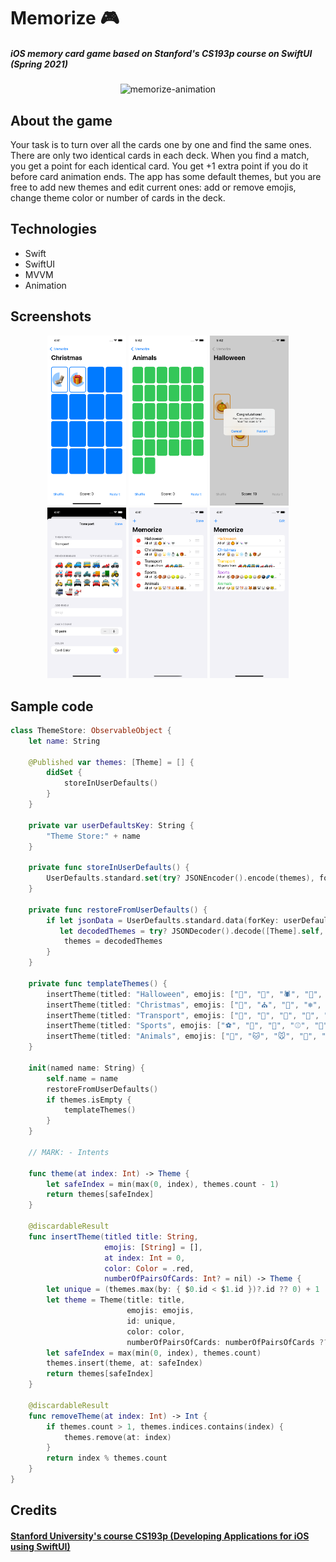 # Memorize 🎮
##### iOS memory card game based on Stanford's CS193p course on SwiftUI (Spring 2021)

<div align="center">
    <img style="width: 70%;" src="https://github.com/veerlorden/memorize/blob/main/Screenshots/memorize-animation-new.mov" alt="memorize-animation">
</div>

## About the game
Your task is to turn over all the cards one by one and find the same ones. There are only two identical cards in each deck.
When you find a match, you get a point for each identical card. You get +1 extra point if you do it before card animation ends.
The app has some default themes, but you are free to add new themes and edit current ones: add or remove emojis, change theme color or number of cards in the deck. 

## Technologies
- Swift
- SwiftUI
- MVVM
- Animation

## Screenshots
<div align="center">
    <img style="width: 25%;" src="https://github.com/veerlorden/memorize/blob/main/Screenshots/game-main-screen.png" alt="game-main-screen">
    <img style="width: 25%;" src="https://github.com/veerlorden/memorize/blob/main/Screenshots/game-main-screen2.png" alt="game-main-screen2">
    <img style="width: 25%;" src="https://github.com/veerlorden/memorize/blob/main/Screenshots/game-alert.png" alt="game-alert">
</div>
<div align="center">
    <img style="width: 25%;" src="https://github.com/veerlorden/memorize/blob/main/Screenshots/themes-editor-screen.png" alt="themes-editor-screen">
    <img style="width: 25%;" src="https://github.com/veerlorden/memorize/blob/main/Screenshots/themes-main-screen-editable.png" alt="themes-main-screen-editable">
    <img style="width: 25%;" src="https://github.com/veerlorden/memorize/blob/main/Screenshots/themes-main-screen.png" alt="themes-main-screen">
</div>

## Sample code
```swift
class ThemeStore: ObservableObject {
    let name: String
    
    @Published var themes: [Theme] = [] {
        didSet {
            storeInUserDefaults()
        }
    }
    
    private var userDefaultsKey: String {
        "Theme Store:" + name
    }
    
    private func storeInUserDefaults() {
        UserDefaults.standard.set(try? JSONEncoder().encode(themes), forKey: userDefaultsKey)
    }
    
    private func restoreFromUserDefaults() {
        if let jsonData = UserDefaults.standard.data(forKey: userDefaultsKey),
           let decodedThemes = try? JSONDecoder().decode([Theme].self, from: jsonData) {
            themes = decodedThemes
        }
    }
    
    private func templateThemes() {
        insertTheme(titled: "Halloween", emojis: ["👻", "🎃", "🕷️", "🍬", "💀"], color: .orange)
        insertTheme(titled: "Christmas", emojis: ["🎅", "⛪", "🌟", "❄️", "⛄", "🎄", "🎁", "🧦"], color: .blue)
        insertTheme(titled: "Transport", emojis: ["🚗", "🚕", "🚙", "🚌", "🚎", "🏎", "🚓", "🚑", "🚒", "🚐", "🛻", "🚚", "🚛", "🚜", "🛵", "🛺", "🚔", "🚍", "🚘", "🚖", "✈️", "🚝", "🚢", "🚁"], color: .yellow, numberOfPairsOfCards: 10)
        insertTheme(titled: "Sports", emojis: ["⚽️", "🏀", "🏈", "⚾️", "🥎", "🎾", "🏐", "🏉", "🎱", "🥏", "🪀", "🏓", "🥊", "🥅", "🥌", "⛸", "🥋"], color: .purple)
        insertTheme(titled: "Animals", emojis: ["🐶", "🐱", "🐭", "🐹", "🐰", "🦊", "🐻", "🐼", "🐻‍❄️", "🐨", "🐯", "🦁", "🐮", "🐷", "🐸", "🐵"], color: .green)
    }
    
    init(named name: String) {
        self.name = name
        restoreFromUserDefaults()
        if themes.isEmpty {
            templateThemes()
        }
    }
    
    // MARK: - Intents
    
    func theme(at index: Int) -> Theme {
        let safeIndex = min(max(0, index), themes.count - 1)
        return themes[safeIndex]
    }
    
    @discardableResult
    func insertTheme(titled title: String,
                     emojis: [String] = [],
                     at index: Int = 0,
                     color: Color = .red,
                     numberOfPairsOfCards: Int? = nil) -> Theme {
        let unique = (themes.max(by: { $0.id < $1.id })?.id ?? 0) + 1
        let theme = Theme(title: title,
                          emojis: emojis,
                          id: unique,
                          color: color,
                          numberOfPairsOfCards: numberOfPairsOfCards ?? emojis.count)
        let safeIndex = max(min(0, index), themes.count)
        themes.insert(theme, at: safeIndex)
        return themes[safeIndex]
    }
    
    @discardableResult
    func removeTheme(at index: Int) -> Int {
        if themes.count > 1, themes.indices.contains(index) {
            themes.remove(at: index)
        }
        return index % themes.count
    }
}
```

## Credits
#### [Stanford University's course CS193p (Developing Applications for iOS using SwiftUI)](https://cs193p.sites.stanford.edu)
